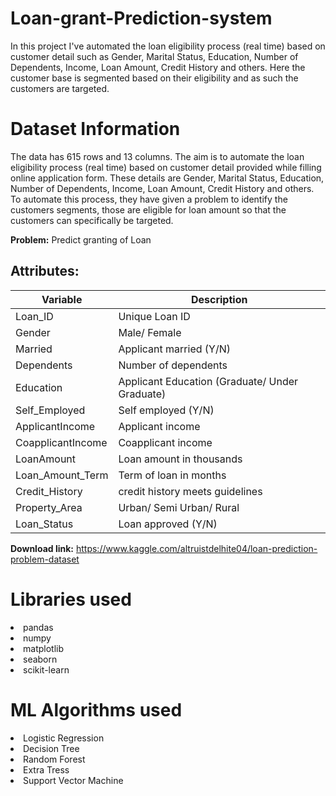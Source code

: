 # Loan-grant-Prediction-system
In this project I've automated the loan eligibility process (real time) based on customer detail such as Gender, Marital Status, Education, Number of Dependents, Income, Loan Amount, Credit History and others. Here the customer base is segmented based on their eligibility and as such the customers are targeted.

# Dataset Information

The data has 615 rows and 13 columns. The aim is to automate the loan eligibility process (real time) based on customer detail provided while filling online application form. These details are Gender, Marital Status, Education, Number of Dependents, Income, Loan Amount, Credit History and others. To automate this process, they have given a problem to identify the customers segments, those are eligible for loan amount so that the customers can specifically be targeted.

**Problem:** Predict granting of Loan

## Attributes:
Variable | Description
----------|--------------
Loan_ID | Unique Loan ID
Gender | Male/ Female
Married | Applicant married (Y/N)
Dependents | Number of dependents
Education | Applicant Education (Graduate/ Under Graduate)
Self_Employed | Self employed (Y/N)
ApplicantIncome | Applicant income
CoapplicantIncome | Coapplicant income
LoanAmount | Loan amount in thousands
Loan_Amount_Term | Term of loan in months
Credit_History | credit history meets guidelines
Property_Area | Urban/ Semi Urban/ Rural
Loan_Status | Loan approved (Y/N)


**Download link:** https://www.kaggle.com/altruistdelhite04/loan-prediction-problem-dataset

# Libraries used

<li>pandas
<li>numpy
<li>matplotlib
<li>seaborn
<li>scikit-learn

# ML Algorithms used

<li>Logistic Regression
<li>Decision Tree
<li>Random Forest
<li>Extra Tress
<li>Support Vector Machine
